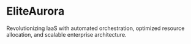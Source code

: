# EliteAurora
Revolutionizing IaaS with automated orchestration, optimized resource allocation, and scalable enterprise architecture.
